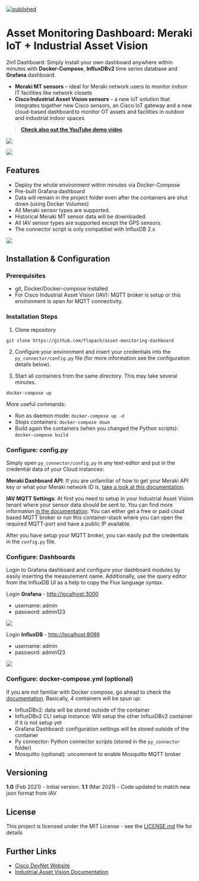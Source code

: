 [![published](https://static.production.devnetcloud.com/codeexchange/assets/images/devnet-published.svg)](https://developer.cisco.com/codeexchange/github/repo/flopach/asset-monitoring-dashboard)

# Asset Monitoring Dashboard: Meraki IoT + Industrial Asset Vision

2in1 Dashboard: Simply install your own dashboard anywhere within minutes with **Docker-Compose**, **InfluxDBv2** time series database and **Grafana** dashboard.

* **Meraki MT sensors** – ideal for Meraki network users to monitor indoor IT facilities like network closets
* **Cisco Industrial Asset Vision sensors** – a new IoT solution that integrates together new Cisco sensors, an Cisco IoT gateway and a new cloud-based dashboard to monitor OT assets and facilities in outdoor and industrial indoor spaces

> **[Check also out the YouTube demo video](https://youtu.be/XDs7jbah5L8)**

![](images/grafana-dashboard.png)

![](images/architecture.png)

## Features

* Deploy the whole environment within minutes via Docker-Compose
* Pre-built Grafana dashboard
* Data will remain in the project folder even after the containers are shut down (using Docker Volumes)
* All Meraki sensor types are supported.
* Historical Meraki MT sensor data will be downloaded.
* All IAV sensor types are supported except the GPS sensors.
* The connector script is only compatibel with InfluxDB 2.x

![](images/process.gif)

## Installation & Configuration

### Prerequisites

* git, Docker/Docker-compose installed
* For Cisco Industrial Asset Vision (IAV): MQTT broker is setup or this environment is open for MQTT connectivity.

### Installation Steps

1. Clone repository

```git clone https://github.com/flopach/asset-monitoring-dashboard```

2. Configure your environment and insert your credentials into the `py_connector/config.py` file (for more information see the configuration details below).

3. Start all containers from the same directory. This may take several minutes.

```docker-compose up```

More useful commands:

* Run as daemon mode: `docker-compose up -d`
* Stops containers: `docker-compose down`
* Build again the containers (when you changed the Python scripts): `docker-compose build`


### Configure: config.py
Simply open `py_connector/config.py` in any text-editor and put in the credential data of your Cloud instances:

**Meraki Dashboard API**: If you are unfamiliar of how to get your Meraki API key or what your Meraki network ID is, [take a look at this documentation](https://developer.cisco.com/meraki/api-v1/#!getting-started).

**IAV MQTT Settings**: At first you need to setup in your Industrial Asset Vision tenant where your sensor data should be sent to. You can find more information [in the documentation](https://developer.cisco.com/docs/iotod/#!stream-sensor-data). You can either get a free or paid cloud based MQTT broker or run this container-stack where you can open the required MQTT-port and have a public IP available.

After you have setup your MQTT broker, you can easily put the credentials in the `config.py` file.


### Configure: Dashboards

Login to Grafana dashboard and configure your dashboard modules by easily inserting the measurement name. Additionally, use the query editor from the InfluxDB UI as a help to copy the Flux language syntax.

Login **Grafana** - [http://localhost:3000](http://localhost:3000)

* username: admin
* password: admin123

![](images/grafana-query.png)

Login **InfluxDB** - [http://localhost:8086](http://localhost:3000)

* username: admin
* password: admin123

![](images/influxdb-query.png)

### Configure: docker-compose.yml (optional)
If you are not familiar with Docker compose, go ahead to check the [documentation](https://docs.docker.com/compose/). Basically, 4 containers will be spun up:

* InfluxDBv2: data will be stored outside of the container
* InfluxDBv2 CLI setup instance: Will setup the other InfluxDBv2 container if it is not setup yet
* Grafana Dashboard: configuration settings will be stored outside of the container
* Py connector: Python connector scripts (stored in the `py_connector` folder)
* Mosquitto (optional): uncomment to enable Mosquitto MQTT broker


## Versioning

**1.0** (Feb 2021) - Initial version.
**1.1** (Mar 2021) - Code updated to match new json format from IAV


## License

This project is licensed under the MIT License - see the [LICENSE.md](LICENSE.md) file for details

## Further Links

* [Cisco DevNet Website](https://developer.cisco.com)
* [Industrial Asset Vision Documentation](https://developer.cisco.com/docs/iotod/#!introduction)
